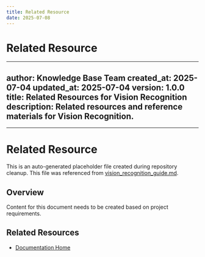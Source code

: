 ```yaml
---
title: Related Resource
date: 2025-07-08
---
```


# Related Resource

---
author: Knowledge Base Team
created_at: 2025-07-04
updated_at: 2025-07-04
version: 1.0.0
title: Related Resources for Vision Recognition
description: Related resources and reference materials for Vision Recognition.
---

---

# Related Resource

This is an auto-generated placeholder file created during repository cleanup.
This file was referenced from [vision_recognition_guide.md](vision_recognition_guide.md).

## Overview

Content for this document needs to be created based on project requirements.

## Related Resources

- [Documentation Home](../../../)
